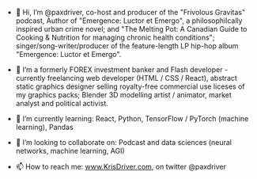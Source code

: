 - 👋 Hi, I’m @paxdriver, co-host and producer of the "Frivolous Gravitas" podcast, Author of "Emergence: Luctor et Emergo", a philosophilcally inspired urban crime novel; and "The Melting Pot: A Canadian Guide to Cooking & Nutrition for managing chronic health conditions"; singer/song-writer/producer of the feature-length LP hip-hop album "Emergence: Luctor et Emergo".

- 👀 I’m a formerly FOREX investment banker and Flash developer - currently freelancing web developer (HTML / CSS / React), abstract static graphics designer selling royalty-free commercial use liceses of my graphics packs; Blender 3D modelling artist / animator, market analyst and political activist. 

- 🌱 I’m currently learning: React, Python, TensorFlow / PyTorch (machine learning), Pandas

- 💞️ I’m looking to collaborate on: Podcast and data sciences (neural networks, machine learning, AGI)

- 📫 How to reach me: www.KrisDriver.com, on twitter @paxdriver
